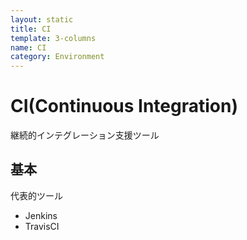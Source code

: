 ```yaml
---
layout: static
title: CI
template: 3-columns
name: CI
category: Environment
---
```


# CI(Continuous Integration)
継続的インテグレーション支援ツール

## 基本

代表的ツール

- Jenkins
- TravisCI
